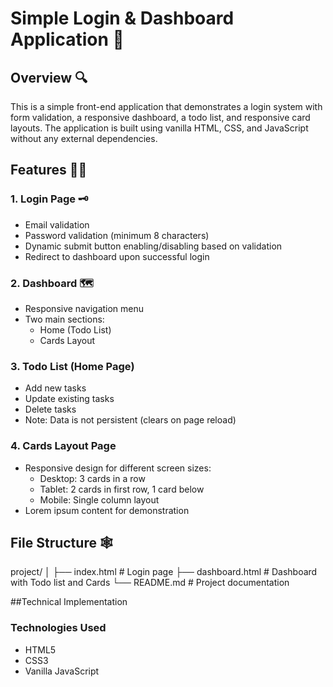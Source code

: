 # Simple Login & Dashboard Application 📝

## Overview 🔍
This is a simple front-end application that demonstrates a login system with form validation, a responsive dashboard, a todo list, and responsive card layouts. The application is built using vanilla HTML, CSS, and JavaScript without any external dependencies.

## Features ☝🏾

### 1. Login Page 🗝️
- Email validation
- Password validation (minimum 8 characters)
- Dynamic submit button enabling/disabling based on validation
- Redirect to dashboard upon successful login

### 2. Dashboard 🗺️
- Responsive navigation menu
- Two main sections:
  - Home (Todo List)
  - Cards Layout

### 3. Todo List (Home Page)
- Add new tasks
- Update existing tasks
- Delete tasks
- Note: Data is not persistent (clears on page reload)

### 4. Cards Layout Page
- Responsive design for different screen sizes:
  - Desktop: 3 cards in a row
  - Tablet: 2 cards in first row, 1 card below
  - Mobile: Single column layout
- Lorem ipsum content for demonstration

## File Structure 🕸️
project/
│
├── index.html      # Login page
├── dashboard.html  # Dashboard with Todo list and Cards
└── README.md      # Project documentation

##Technical Implementation

### Technologies Used
- HTML5
- CSS3
- Vanilla JavaScript
